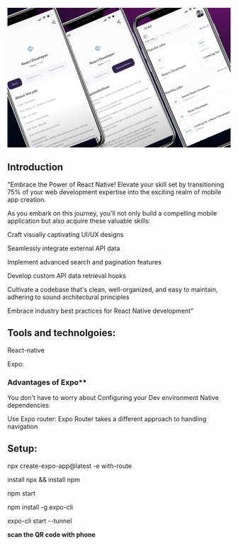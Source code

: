 ![RN Course](https://github.com/EdinamUkpabio/ReactJobsNavigator/blob/main/ReactJobsNavigator.png)
 ## Introduction
"Embrace the Power of React Native! Elevate your skill set by transitioning 75% of your web development expertise into the exciting realm of mobile app creation.

As you embark on this journey, you'll not only build a compelling mobile application but also acquire these valuable skills:

Craft visually captivating UI/UX designs

Seamlessly integrate external API data

Implement advanced search and pagination features

Develop custom API data retrieval hooks

Cultivate a codebase that's clean, well-organized, and easy to maintain, adhering to sound architectural principles

Embrace industry best practices for React Native development"


## Tools and technolgoies:
React-native

Expo: 
### Advantages of Expo**
You don't have to worry
about Configuring your
Dev environment
Native dependencies

Use Expo router:
Expo Router takes a
different approach to
handling navigation

## Setup:
npx create-expo-app@latest -e with-route


install npx && install npm

npm start

npm install -g expo-cli

expo-cli start --tunnel

**scan the QR code with phone**


